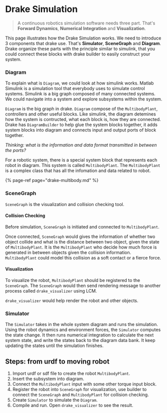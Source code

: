 # Drake Simulation

> A continuous robotics simulation software needs three part. That's **Forward Dynamics**, **Numerical Integration** and **Visualization**.

This page illustrates how the Drake Simulation works. We need to introduce 3 components that drake use. That's **Simulator**, **SceneGraph** and **Diagram**. Drake organize these parts with the principle similar to simulink, that you could connect these blocks with drake builder to easily construct your system.

### Diagram

To explain what is `Diagram`, we could look at how simulink works. Matlab Simulink is a simulation tool that everybody uses to simulate control systems. Simulink is a big graph composed of many connected systems. We could navigate into a system and explore subsystems within the system.

`Diagram` is the big graph in drake. `Diagram` compose of the `MultibodyPlant`, controllers and other useful blocks. Like simulink, the diagram detemines how the system is contructed, what each block is, how they are connected. Drake has `DiagramBuilder` to help glue the system blocks together, it adds system blocks into diagram and connects input and output ports of block together.

_Thinking: what is the information and data format transmitted in between the ports?_

For a robotic system, there is a special system block that represents  each robot in diagram. This system is called `MultibodyPlant`. The `MultibodyPlant` is a complex class that has all the infomation and data related to robot.

{% page-ref page="drake-multibody.md" %}

### SceneGraph

`SceneGraph` is the visualization and collision checking tool. 

#### Collision Checking

Before simulation, `SceneGraph` is initiated and connected to `MultibodyPlant`. 

Once connected, `SceneGraph` would gives the information of whether two object  collide and what is the distance between two object, given the state of `MultibodyPlant`. It is the `MultibodyPlant` who decide how much force is generated in between objects given the collision information. `MultibodyPlant` could model this collision as a soft contact or a fierce force. 

#### Visualization

To visualize the robot, `MultibodyPlant` should be registered to the `SceneGraph`. The `SceneGraph` would then send rendering message to another process called `drake_visualizer` using LCM.

`drake_visualizer` would help render the robot and other objects.

### Simulator

The `Simulator` takes in the whole system diagram and runs the simulation. Using the robot dynamics and environment forces, the `Simulator` computes the state change. It then runs numerical integration to calculate the next system state, and write the states back to the diagram data bank. It keep updating the states until the simulation finishes.

## Steps: from urdf to moving robot

1. Import urdf or sdf file to create the robot `MultibodyPlant`.
2. Insert the subsystem into diagram.
3. Connect the `MultibodyPlant` input with some other torque input block. 
4. Register the robot into `SceneGraph` for visualization, use builder to connect the `SceneGraph` and `MultibodyPlant` for collision checking.
5. Create `Simulator` to simulate the `Diagram`.
6. Compile and run. Open `drake_visualizer` to see the result.

